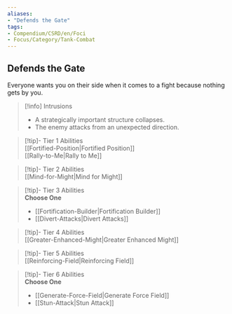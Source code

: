 ```yaml
---
aliases:
- "Defends the Gate"
tags:
- Compendium/CSRD/en/Foci
- Focus/Category/Tank-Combat
---
```


  
## Defends the Gate  
Everyone wants you on their side when it comes to a fight because nothing gets by you.  

>[!info] Intrusions  
>- A strategically important structure collapses.  
>- The enemy attacks from an unexpected direction.  


>[!tip]- Tier 1 Abilities  
> [[Fortified-Position|Fortified Position]]  
> [[Rally-to-Me|Rally to Me]]  


>[!tip]- Tier 2 Abilities  
> [[Mind-for-Might|Mind for Might]]  


>[!tip]- Tier 3 Abilities  
> **Choose One**  
>- [[Fortification-Builder|Fortification Builder]]  
>- [[Divert-Attacks|Divert Attacks]]  


>[!tip]- Tier 4 Abilities  
> [[Greater-Enhanced-Might|Greater Enhanced Might]]  


>[!tip]- Tier 5 Abilities  
> [[Reinforcing-Field|Reinforcing Field]]  


>[!tip]- Tier 6 Abilities  
> **Choose One**  
>- [[Generate-Force-Field|Generate Force Field]]  
>- [[Stun-Attack|Stun Attack]]
